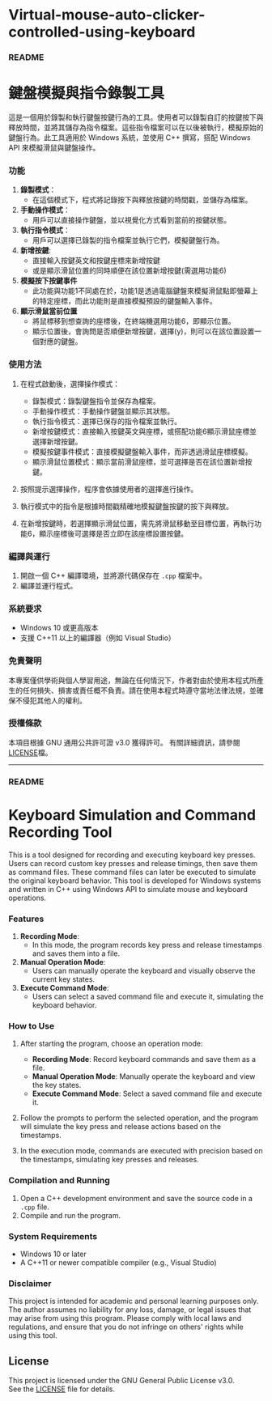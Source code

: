 # Virtual-mouse-auto-clicker-controlled-using-keyboard

### README

# 鍵盤模擬與指令錄製工具

這是一個用於錄製和執行鍵盤按鍵行為的工具。使用者可以錄製自訂的按鍵按下與釋放時間，並將其儲存為指令檔案。這些指令檔案可以在以後被執行，模擬原始的鍵盤行為。此工具適用於 Windows 系統，並使用 C++ 撰寫，搭配 Windows API 來模擬滑鼠與鍵盤操作。

### 功能

1. **錄製模式**：
   - 在這個模式下，程式將記錄按下與釋放按鍵的時間戳，並儲存為檔案。
2. **手動操作模式**：
   - 用戶可以直接操作鍵盤，並以視覺化方式看到當前的按鍵狀態。
3. **執行指令模式**：
   - 用戶可以選擇已錄製的指令檔案並執行它們，模擬鍵盤行為。
4. **新增按鍵**:
   - 直接輸入按鍵英文和按鍵座標來新增按鍵
   - 或是顯示滑鼠位置的同時順便在該位置新增按鍵(需選用功能6)
5. **模擬按下按鍵事件**
   - 此功能與功能1不同處在於，功能1是透過電腦鍵盤來模擬滑鼠點即螢幕上的特定座標，而此功能則是直接模擬預設的鍵盤輸入事件。
6. **顯示滑鼠當前位置**
   - 將鼠標移到想查詢的座標後，在終端機選用功能6，即顯示位置。
   - 顯示位置後，會詢問是否順便新增按鍵，選擇(y)，則可以在該位置設置一個對應的鍵盤。

### 使用方法

1. 在程式啟動後，選擇操作模式：
   - 錄製模式：錄製鍵盤指令並保存為檔案。
   - 手動操作模式：手動操作鍵盤並顯示其狀態。
   - 執行指令模式：選擇已保存的指令檔案並執行。
   - 新增按鍵模式：直接輸入按鍵英文與座標，或搭配功能6顯示滑鼠座標並選擇新增按鍵。
   - 模擬按鍵事件模式：直接模擬鍵盤輸入事件，而非透過滑鼠座標模擬。
   - 顯示滑鼠位置模式：顯示當前滑鼠座標，並可選擇是否在該位置新增按鍵。

2. 按照提示選擇操作，程序會依據使用者的選擇進行操作。

3. 執行模式中的指令是根據時間戳精確地模擬鍵盤按鍵的按下與釋放。

4. 在新增按鍵時，若選擇顯示滑鼠位置，需先將滑鼠移動至目標位置，再執行功能6，顯示座標後可選擇是否立即在該座標設置按鍵。

### 編譯與運行

1. 開啟一個 C++ 編譯環境，並將源代碼保存在 `.cpp` 檔案中。
2. 編譯並運行程式。

### 系統要求

- Windows 10 或更高版本
- 支援 C++11 以上的編譯器（例如 Visual Studio）

### 免責聲明

本專案僅供學術與個人學習用途，無論在任何情況下，作者對由於使用本程式所產生的任何損失、損害或責任概不負責。請在使用本程式時遵守當地法律法規，並確保不侵犯其他人的權利。

### 授權條款

本項目根據 GNU 通用公共許可證 v3.0 獲得許可。
有關詳細資訊，請參閱[LICENSE](./LICENSE)檔。

---

### README

# Keyboard Simulation and Command Recording Tool

This is a tool designed for recording and executing keyboard key presses. Users can record custom key presses and release timings, then save them as command files. These command files can later be executed to simulate the original keyboard behavior. This tool is developed for Windows systems and written in C++ using Windows API to simulate mouse and keyboard operations.

### Features

1. **Recording Mode**:
   - In this mode, the program records key press and release timestamps and saves them into a file.
2. **Manual Operation Mode**:
   - Users can manually operate the keyboard and visually observe the current key states.
3. **Execute Command Mode**:
   - Users can select a saved command file and execute it, simulating the keyboard behavior.

### How to Use

1. After starting the program, choose an operation mode:
   - **Recording Mode**: Record keyboard commands and save them as a file.
   - **Manual Operation Mode**: Manually operate the keyboard and view the key states.
   - **Execute Command Mode**: Select a saved command file and execute it.

2. Follow the prompts to perform the selected operation, and the program will simulate the key press and release actions based on the timestamps.

3. In the execution mode, commands are executed with precision based on the timestamps, simulating key presses and releases.

### Compilation and Running

1. Open a C++ development environment and save the source code in a `.cpp` file.
2. Compile and run the program.

### System Requirements

- Windows 10 or later
- A C++11 or newer compatible compiler (e.g., Visual Studio)

### Disclaimer

This project is intended for academic and personal learning purposes only. The author assumes no liability for any loss, damage, or legal issues that may arise from using this program. Please comply with local laws and regulations, and ensure that you do not infringe on others' rights while using this tool.

## License
This project is licensed under the GNU General Public License v3.0.  
See the [LICENSE](./LICENSE) file for details.

